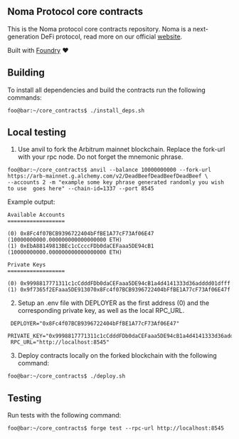 ## Noma Protocol core contracts

This is the Noma protocol core contracts repository. Noma is a next-generation DeFi protocol, read more on our official [website](https://noma.money). 

Built with [Foundry](https://github.com/foundry-rs/foundry) ❤️

## Building

To install all dependencies and build the contracts run the following commands:

```console
foo@bar:~/core_contracts$ ./install_deps.sh
```

## Local testing

1) Use anvil to fork the Arbitrum mainnet blockchain. Replace the fork-url with your rpc node. Do not forget the mnemonic phrase.

```console
foo@bar:~/core_contracts$ anvil --balance 10000000000 --fork-url https://arb-mainnet.g.alchemy.com/v2/DeadBeefDeadBeefDeadBeef \
--accounts 2 -m "example some key phrase generated randomly you wish to use  goes here" --chain-id=1337 --port 8545
```

Example output:

``` 
Available Accounts
==================

(0) 0x8Fc4f07BCB9396722404bFfBE1A77cF73Af06E47 (10000000000.000000000000000000 ETH)
(1) 0xEbA88149813BEc1cCcccFDb0daCEFaaa5DE94cB1 (10000000000.000000000000000000 ETH)

Private Keys
==================

(0) 0x9998817771311c1cCdddFDb0daCEFaaa5DE94cB1a4d4141333d36adddd01dfff
(1) 0x9f7365f2EFaaa5DE913070x8Fc4f07BCB9396722404bFfBE1A77cF73Af06E47f

```

2) Setup an .env file with DEPLOYER as the first address (0) and the corresponding private key, as well as the local RPC_URL. 

```
 DEPLOYER="0x8Fc4f07BCB9396722404bFfBE1A77cF73Af06E47"
 PRIVATE_KEY="0x9998817771311c1cCdddFDb0daCEFaaa5DE94cB1a4d4141333d36adddd01dfff"
 RPC_URL="http://localhost:8545"
```

3) Deploy contracts locally on the forked blockchain with the following command:

```console
foo@bar:~/core_contracts$ ./deploy.sh 
```

## Testing

Run tests with the following command:

```console
foo@bar:~/core_contracts$ forge test --rpc-url http://localhost:8545
``` 

